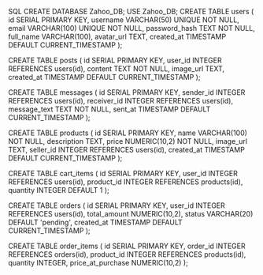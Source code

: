 SQL
CREATE DATABASE Zahoo_DB;
USE Zahoo_DB;
CREATE TABLE users (
    id SERIAL PRIMARY KEY,
    username VARCHAR(50) UNIQUE NOT NULL,
    email VARCHAR(100) UNIQUE NOT NULL,
    password_hash TEXT NOT NULL,
    full_name VARCHAR(100),
    avatar_url TEXT,
    created_at TIMESTAMP DEFAULT CURRENT_TIMESTAMP
);

CREATE TABLE posts (
    id SERIAL PRIMARY KEY,
    user_id INTEGER REFERENCES users(id),
    content TEXT NOT NULL,
    image_url TEXT,
    created_at TIMESTAMP DEFAULT CURRENT_TIMESTAMP
);

CREATE TABLE messages (
    id SERIAL PRIMARY KEY,
    sender_id INTEGER REFERENCES users(id),
    receiver_id INTEGER REFERENCES users(id),
    message_text TEXT NOT NULL,
    sent_at TIMESTAMP DEFAULT CURRENT_TIMESTAMP
);

CREATE TABLE products (
    id SERIAL PRIMARY KEY,
    name VARCHAR(100) NOT NULL,
    description TEXT,
    price NUMERIC(10,2) NOT NULL,
    image_url TEXT,
    seller_id INTEGER REFERENCES users(id),
    created_at TIMESTAMP DEFAULT CURRENT_TIMESTAMP
);

CREATE TABLE cart_items (
    id SERIAL PRIMARY KEY,
    user_id INTEGER REFERENCES users(id),
    product_id INTEGER REFERENCES products(id),
    quantity INTEGER DEFAULT 1
);

CREATE TABLE orders (
    id SERIAL PRIMARY KEY,
    user_id INTEGER REFERENCES users(id),
    total_amount NUMERIC(10,2),
    status VARCHAR(20) DEFAULT 'pending',
    created_at TIMESTAMP DEFAULT CURRENT_TIMESTAMP
);

CREATE TABLE order_items (
    id SERIAL PRIMARY KEY,
    order_id INTEGER REFERENCES orders(id),
    product_id INTEGER REFERENCES products(id),
    quantity INTEGER,
    price_at_purchase NUMERIC(10,2)
);

